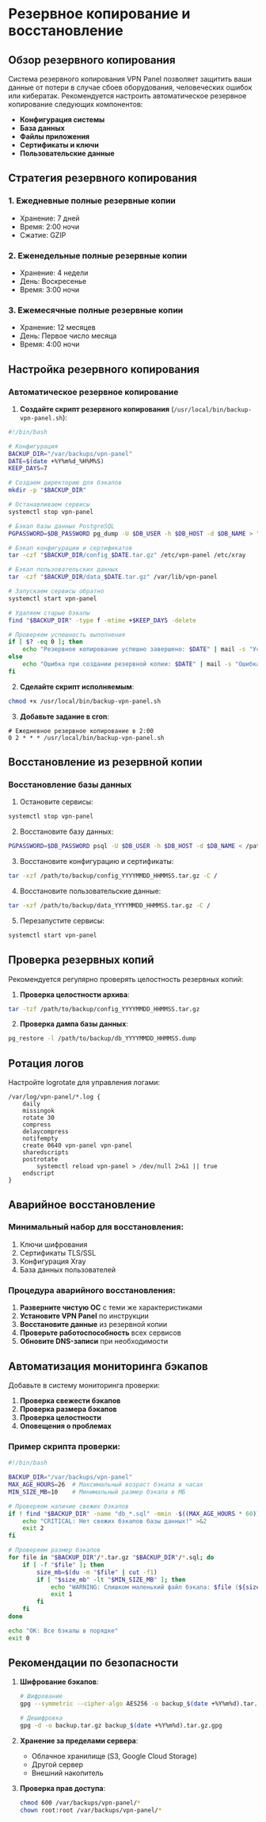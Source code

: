 # Резервное копирование и восстановление

## Обзор резервного копирования

Система резервного копирования VPN Panel позволяет защитить ваши данные от потери в случае сбоев оборудования, человеческих ошибок или кибератак. Рекомендуется настроить автоматическое резервное копирование следующих компонентов:

- **Конфигурация системы**
- **База данных**
- **Файлы приложения**
- **Сертификаты и ключи**
- **Пользовательские данные**

## Стратегия резервного копирования

### 1. Ежедневные полные резервные копии
- Хранение: 7 дней
- Время: 2:00 ночи
- Сжатие: GZIP

### 2. Еженедельные полные резервные копии
- Хранение: 4 недели
- День: Воскресенье
- Время: 3:00 ночи

### 3. Ежемесячные полные резервные копии
- Хранение: 12 месяцев
- День: Первое число месяца
- Время: 4:00 ночи

## Настройка резервного копирования

### Автоматическое резервное копирование

1. **Создайте скрипт резервного копирования** (`/usr/local/bin/backup-vpn-panel.sh`):

```bash
#!/bin/bash

# Конфигурация
BACKUP_DIR="/var/backups/vpn-panel"
DATE=$(date +%Y%m%d_%H%M%S)
KEEP_DAYS=7

# Создаем директорию для бэкапов
mkdir -p "$BACKUP_DIR"

# Останавливаем сервисы
systemctl stop vpn-panel

# Бэкап базы данных PostgreSQL
PGPASSWORD=$DB_PASSWORD pg_dump -U $DB_USER -h $DB_HOST -d $DB_NAME > "$BACKUP_DIR/db_$DATE.sql"

# Бэкап конфигурации и сертификатов
tar -czf "$BACKUP_DIR/config_$DATE.tar.gz" /etc/vpn-panel /etc/xray

# Бэкап пользовательских данных
tar -czf "$BACKUP_DIR/data_$DATE.tar.gz" /var/lib/vpn-panel

# Запускаем сервисы обратно
systemctl start vpn-panel

# Удаляем старые бэкапы
find "$BACKUP_DIR" -type f -mtime +$KEEP_DAYS -delete

# Проверяем успешность выполнения
if [ $? -eq 0 ]; then
    echo "Резервное копирование успешно завершено: $DATE" | mail -s "Успешное резервное копирование VPN Panel" admin@example.com
else
    echo "Ошибка при создании резервной копии: $DATE" | mail -s "Ошибка резервного копирования VPN Panel" admin@example.com
fi
```

2. **Сделайте скрипт исполняемым**:
```bash
chmod +x /usr/local/bin/backup-vpn-panel.sh
```

3. **Добавьте задание в cron**:
```
# Ежедневное резервное копирование в 2:00
0 2 * * * /usr/local/bin/backup-vpn-panel.sh
```

## Восстановление из резервной копии

### Восстановление базы данных

1. Остановите сервисы:
```bash
systemctl stop vpn-panel
```

2. Восстановите базу данных:
```bash
PGPASSWORD=$DB_PASSWORD psql -U $DB_USER -h $DB_HOST -d $DB_NAME < /path/to/backup/db_YYYYMMDD_HHMMSS.sql
```

3. Восстановите конфигурацию и сертификаты:
```bash
tar -xzf /path/to/backup/config_YYYYMMDD_HHMMSS.tar.gz -C /
```

4. Восстановите пользовательские данные:
```bash
tar -xzf /path/to/backup/data_YYYYMMDD_HHMMSS.tar.gz -C /
```

5. Перезапустите сервисы:
```bash
systemctl start vpn-panel
```

## Проверка резервных копий

Рекомендуется регулярно проверять целостность резервных копий:

1. **Проверка целостности архива**:
```bash
tar -tzf /path/to/backup/config_YYYYMMDD_HHMMSS.tar.gz
```

2. **Проверка дампа базы данных**:
```bash
pg_restore -l /path/to/backup/db_YYYYMMDD_HHMMSS.dump
```

## Ротация логов

Настройте logrotate для управления логами:

```
/var/log/vpn-panel/*.log {
    daily
    missingok
    rotate 30
    compress
    delaycompress
    notifempty
    create 0640 vpn-panel vpn-panel
    sharedscripts
    postrotate
        systemctl reload vpn-panel > /dev/null 2>&1 || true
    endscript
}
```

## Аварийное восстановление

### Минимальный набор для восстановления:
1. Ключи шифрования
2. Сертификаты TLS/SSL
3. Конфигурация Xray
4. База данных пользователей

### Процедура аварийного восстановления:

1. **Разверните чистую ОС** с теми же характеристиками
2. **Установите VPN Panel** по инструкции
3. **Восстановите данные** из резервной копии
4. **Проверьте работоспособность** всех сервисов
5. **Обновите DNS-записи** при необходимости

## Автоматизация мониторинга бэкапов

Добавьте в систему мониторинга проверки:

1. **Проверка свежести бэкапов**
2. **Проверка размера бэкапов**
3. **Проверка целостности**
4. **Оповещения о проблемах**

### Пример скрипта проверки:

```bash
#!/bin/bash

BACKUP_DIR="/var/backups/vpn-panel"
MAX_AGE_HOURS=26  # Максимальный возраст бэкапа в часах
MIN_SIZE_MB=10    # Минимальный размер бэкапа в МБ

# Проверяем наличие свежих бэкапов
if ! find "$BACKUP_DIR" -name "db_*.sql" -mmin -$((MAX_AGE_HOURS * 60)) | read; then
    echo "CRITICAL: Нет свежих бэкапов базы данных!" >&2
    exit 2
fi

# Проверяем размер бэкапов
for file in "$BACKUP_DIR"/*.tar.gz "$BACKUP_DIR"/*.sql; do
    if [ -f "$file" ]; then
        size_mb=$(du -m "$file" | cut -f1)
        if [ "$size_mb" -lt "$MIN_SIZE_MB" ]; then
            echo "WARNING: Слишком маленький файл бэкапа: $file (${size_mb}M)" >&2
            exit 1
        fi
    fi
done

echo "OK: Все бэкапы в порядке"
exit 0
```

## Рекомендации по безопасности

1. **Шифрование бэкапов**:
   ```bash
   # Шифрование
   gpg --symmetric --cipher-algo AES256 -o backup_$(date +%Y%m%d).tar.gz.gpg backup.tar.gz
   
   # Дешифровка
   gpg -d -o backup.tar.gz backup_$(date +%Y%m%d).tar.gz.gpg
   ```

2. **Хранение за пределами сервера**:
   - Облачное хранилище (S3, Google Cloud Storage)
   - Другой сервер
   - Внешний накопитель

3. **Проверка прав доступа**:
   ```bash
   chmod 600 /var/backups/vpn-panel/*
   chown root:root /var/backups/vpn-panel/*
   ```
